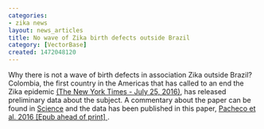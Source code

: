 ```yaml
---
categories:
- zika news
layout: news_articles
title: No wave of Zika birth defects outside Brazil
category: [VectorBase]
created: 1472048120
---
```

Why there is not a wave of birth defects in association Zika outside Brazil? Colombia, the first country in the Americas that has called to an end the Zika epidemic <a href="http://www.nytimes.com/2016/07/26/world/americas/colombia-zika-epidemic-end.html?rref=collection/timestopic/Colombia&action=click&contentCollection=world&region=stream&module=stream_unit&version=latest&contentPlacement=2&pgtype=collection&_r=1">(The New York Times - July 25, 2016)</a>, has released preliminary data about the subject. A commentary about the paper can be found in <a href="http://www.sciencemag.org/news/2016/06/no-wave-zika-birth-defects-colombia-yet?utm_content=bufferb4c7a&utm_medium=social&utm_source=facebook.com&utm_campaign=buffer">Science</a> and the data has been published in this paper, <a href="http://www.ncbi.nlm.nih.gov/pubmed/27305043">Pacheco et al. 2016 [Epub ahead of print] </a><link>.

